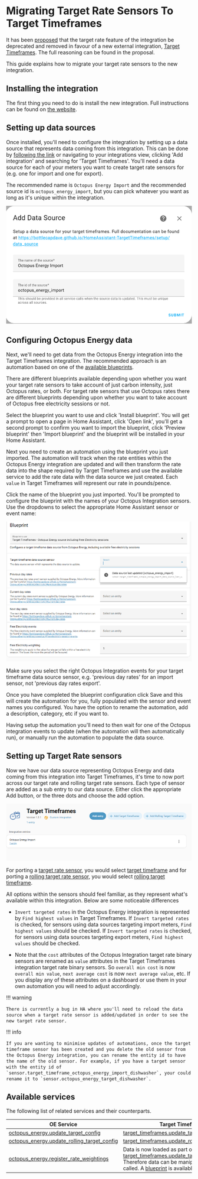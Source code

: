# Migrating Target Rate Sensors To Target Timeframes

It has been [proposed](https://github.com/BottlecapDave/HomeAssistant-OctopusEnergy/discussions/1305) that the target rate feature of the integration be deprecated and removed in favour of a new external integration, [Target Timeframes](https://bottlecapdave.github.io/HomeAssistant-TargetTimeframes/). The full reasoning can be found in the proposal.

This guide explains how to migrate your target rate sensors to the new integration.

## Installing the integration

The first thing you need to do is install the new integration. Full instructions can be found on [the website](https://bottlecapdave.github.io/HomeAssistant-TargetTimeframes/#how-to-install).

## Setting up data sources

Once installed, you'll need to configure the integration by setting up a data source that represents data coming from this integration. This can be done by [following the link](https://my.home-assistant.io/redirect/config_flow_start/?domain=target_timeframes) or navigating to your integrations view, clicking 'Add integration' and searching for 'Target Timeframes'. You'll need a data source for each of your meters you want to create target rate sensors for (e.g. one for import and one for export).

The recommended name is `Octopus Energy Import` and the recommended source id is `octopus_energy_import`, but you can pick whatever you want as long as it's unique within the integration.

![Data Source window](../assets/target_timeframes_data_source.png)

## Configuring Octopus Energy data

Next, we'll need to get data from the Octopus Energy integration into the Target Timeframes integration. The recommended approach is an automation based on one of the [available blueprints](https://bottlecapdave.github.io/HomeAssistant-TargetTimeframes/blueprints/#octopus-energy). 

There are different blueprints available depending upon whether you want your target rate sensors to take account of just carbon intensity, just Octopus rates, or both. For target rate sensors that use Octopus rates there are different blueprints depending upon whether you want to take account of Octopus free electricity sessions or not.

Select the blueprint you want to use and click 'Install blueprint'.  You will get a prompt to open a page in Home Assistant, click 'Open link', you'll get a second prompt to confirm you want to import the blueprint, click 'Preview blueprint' then 'Import blueprint' and the blueprint will be installed in your Home Assistant.

Next you need to create an automation using the blueprint you just imported.  The automation will track when the rate entities within the Octopus Energy integration are updated and will then transform the rate data into the shape required by Target Timeframes and use the available service to add the rate data with the data source we just created. Each `value` in Target Timeframes will represent our rate in pounds/pence.

Click the name of the blueprint you just imported.  You'll be prompted to configure the blueprint with the names of your Octopus Integration sensors. Use the dropdowns to select the appropriate Home Assistant sensor or event name:

![Blueprint configuration](../assets/target_timeframes_blueprint.png)

Make sure you select the right Octopus Integration events for your target timeframe data source sensor, e.g. 'previous day rates' for an import sensor, not 'previous day rates export'.

Once you have completed the blueprint configuration click Save and this will create the automation for you, fully populated with the sensor and event names you configured.  You have the option to rename the automation, add a description, category, etc if you want to.

Having setup the automation you'll need to then wait for one of the Octopus integration events to update (when the automation will then automatically run), or manually run the automation to populate the data source.

## Setting up Target Rate sensors

Now we have our data source representing Octopus Energy and data coming from this integration into Target Timeframes, it's time to now port across our target rate and rolling target rate sensors. Each type of sensor are added as a sub entry to our data source. Either click the appropriate Add button, or the three dots and choose the add option.

![Integration sub menu](../assets/target_timeframes_sub_menu.png)

For porting a [target rate sensor](../setup/target_rate.md), you would select [target timeframe](https://bottlecapdave.github.io/HomeAssistant-TargetTimeframes/setup/target_timeframe/) and for porting a [rolling target rate sensor](../setup/rolling_target_rate.md), you would select [rolling target timeframe](https://bottlecapdave.github.io/HomeAssistant-TargetTimeframes/setup/rolling_target_timeframe/).

All options within the sensors should feel familiar, as they represent what's available within this integration. Below are some noticeable differences

* `Invert targeted rates` in the Octopus Energy integration is represented by `Find highest values` in Target Timeframes. If `Invert targeted rates` is checked, for sensors using data sources targeting import meters, `Find highest values` should be checked. If `Invert targeted rates` is checked, for sensors using data sources targeting export meters, `Find highest values` should be checked.

* Note that the `cost` attributes of the Octopus Integration target rate binary sensors are renamed as `value` attributes in the Target Timeframes integration target rate binary sensors.  So `overall min cost` is now `overall min value`, `next average cost` is now `next average value`, etc.  If you display any of these attributes on a dashboard or use them in your own automation you will need to adjust accordingly.

!!! warning

    There is currently a bug in HA where you'll need to reload the data source when a target rate sensor is added/updated in order to see the new target rate sensor.

!!! info

    If you are wanting to minimise updates of automations, once the target timeframe sensor has been created and you delete the old sensor from the Octopus Energy integration, you can rename the entity id to have the name of the old sensor. For example, if you have a target sensor with the entity id of `sensor.target_timeframe_octopus_energy_import_dishwasher`, your could rename it to `sensor.octopus_energy_target_dishwasher`.


## Available services

The following list of related services and their counterparts.

| OE Service | Target Timeframes Service |
|-|-|
| [octopus_energy.update_target_config](../services.md#octopus_energyupdate_target_config) | [target_timeframes.update_target_timeframe_config](https://bottlecapdave.github.io/HomeAssistant-TargetTimeframes/services/#target_timeframesupdate_target_timeframe_config) |
| [octopus_energy.update_rolling_target_config](../services.md#octopus_energyupdate_rolling_target_config) | [target_timeframes.update_rolling_target_timeframe_config](https://bottlecapdave.github.io/HomeAssistant-TargetTimeframes/services/#target_timeframesupdate_rolling_target_timeframe_config) |
| [octopus_energy.register_rate_weightings](../services.md#octopus_energyregister_rate_weightings) | Data is now loaded as part of [target_timeframes.update_target_timeframe_data_source](https://bottlecapdave.github.io/HomeAssistant-TargetTimeframes/services/#target_timeframesupdate_target_timeframe_data_source). Therefore data can be manipulated before this service is called. A [blueprint](https://bottlecapdave.github.io/HomeAssistant-TargetTimeframes/blueprints/#octopus-energy-and-carbon-intensity) is available as an example. |